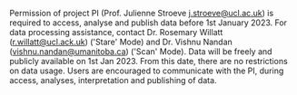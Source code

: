 Permission of project PI (Prof. Julienne Stroeve j.stroeve@ucl.ac.uk) is required to access, analyse and publish data before 1st January 2023. 
For data processing assistance, contact Dr. Rosemary Willatt (r.willatt@ucl.ack.uk) ('Stare' Mode) and Dr. Vishnu Nandan (vishnu.nandan@umanitoba.ca) ('Scan' Mode).
Data will be freely and publicly available on 1st Jan 2023. From this date, there are no restrictions on data usage. 
Users are encouraged to communicate with the PI, during access, analyses, interpretation and publishing of data.  
